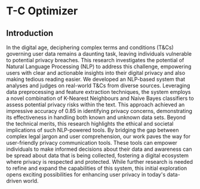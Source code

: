 # T-C Optimizer

## Introduction

In the digital age, deciphering complex terms and conditions (T&Cs) governing user data remains a daunting task, leaving individuals vulnerable to potential privacy breaches. This research investigates the potential of Natural Language Processing (NLP) to address this challenge, empowering users with clear and actionable insights into their digital privacy and also making tedious reading easier. We developed an NLP-based system that analyses and judges on real-world T&Cs from diverse sources. Leveraging data preprocessing and feature extraction techniques, the system employs a novel combination of K-Nearest Neighbours and Naive Bayes classifiers to assess potential privacy risks within the text. This approach achieved an impressive accuracy of 0.85 in identifying privacy concerns, demonstrating its effectiveness in handling both known and unknown data sets. Beyond the technical merits, this research highlights the ethical and societal implications of such NLP-powered tools. By bridging the gap between complex legal jargon and user comprehension, our work paves the way for user-friendly privacy communication tools. These tools can empower individuals to make informed decisions about their data and awareness can be spread about data that is being collected, fostering a digital ecosystem where privacy is respected and protected. While further research is needed to refine and expand the capabilities of this system, this initial exploration opens exciting possibilities for enhancing user privacy in today's data-driven world.






